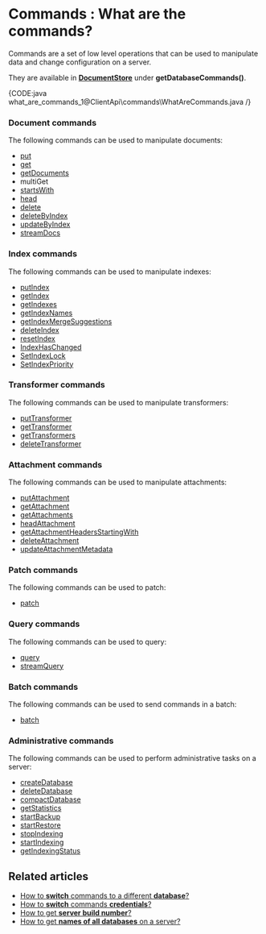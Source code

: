 # Commands : What are the commands?

Commands are a set of low level operations that can be used to manipulate data and change configuration on a server.

They are available in **[DocumentStore](../../client-api/what-is-a-document-store)** under **getDatabaseCommands()**.

{CODE:java what_are_commands_1@ClientApi\commands\WhatAreCommands.java /}

### Document commands

The following commands can be used to manipulate documents:   
- [put](../../client-api/commands/documents/put)   
- [get](../../client-api/commands/documents/get)   
- [getDocuments](../../client-api/commands/documents/get)   
- multiGet   
- [startsWith](../../client-api/commands/documents/get)    
- [head](../../client-api/commands/documents/how-to/get-document-metadata-only)   
- [delete](../../client-api/commands/documents/delete)   
- [deleteByIndex](../../client-api/commands/documents/how-to/delete-or-update-documents-using-index)   
- [updateByIndex](../../client-api/commands/documents/how-to/delete-or-update-documents-using-index)   
- [streamDocs](../../client-api/commands/documents/stream)

### Index commands

The following commands can be used to manipulate indexes:   
- [putIndex](../../client-api/commands/indexes/put)   
- [getIndex](../../client-api/commands/indexes/get)   
- [getIndexes](../../client-api/commands/indexes/get)   
- [getIndexNames](../../client-api/commands/indexes/get)   
- [getIndexMergeSuggestions](../../client-api/commands/indexes/how-to/get-index-merge-suggestions)   
- [deleteIndex](../../client-api/commands/indexes/delete)   
- [resetIndex](../../client-api/commands/indexes/how-to/reset-index)   
- [IndexHasChanged](../../client-api/commands/indexes/how-to/check-if-index-has-changed)   
- [SetIndexLock](../../client-api/commands/indexes/how-to/change-index-lock-mode)   
- [SetIndexPriority](../../client-api/commands/indexes/how-to/change-index-priority)   

### Transformer commands

The following commands can be used to manipulate transformers:   
- [putTransformer](../../client-api/commands/transformers/put)   
- [getTransformer](../../client-api/commands/transformers/get)   
- [getTransformers](../../client-api/commands/transformers/get)   
- [deleteTransformer](../../client-api/commands/transformers/delete)   

### Attachment commands

The following commands can be used to manipulate attachments:   
- [putAttachment](../../client-api/commands/attachments/put)   
- [getAttachment](../../client-api/commands/attachments/get)   
- [getAttachments](../../client-api/commands/attachments/get)   
- [headAttachment](../../client-api/commands/attachments/how-to/get-attachment-metadata-only)  
- [getAttachmentHeadersStartingWith](../../client-api/commands/attachments/how-to/get-attachment-metadata-only)  
- [deleteAttachment](../../client-api/commands/attachments/delete)  
- [updateAttachmentMetadata](../../client-api/commands/attachments/how-to/update-attachment-metadata-only)   

### Patch commands

The following commands can be used to patch:   
- [patch](../../client-api/commands/patches/how-to-work-with-patch-requests)   

### Query commands

The following commands can be used to query:   
- [query](../../client-api/commands/querying/how-to-query-a-database)   
- [streamQuery](../../client-api/commands/querying/how-to-stream-query-results)   

### Batch commands

The following commands can be used to send commands in a batch:   
- [batch](../../client-api/commands/batches/how-to-send-multiple-commands-using-a-batch)   

### Administrative commands

The following commands can be used to perform administrative tasks on a server:   
- [createDatabase](../../client-api/commands/how-to/create-delete-database)   
- [deleteDatabase](../../client-api/commands/how-to/create-delete-database)   
- [compactDatabase](../../client-api/commands/how-to/compact-database)   
- [getStatistics](../../client-api/commands/how-to/get-database-and-server-statistics)   
- [startBackup](../../client-api/commands/how-to/start-backup-restore-operations)   
- [startRestore](../../client-api/commands/how-to/start-backup-restore-operations)   
- [stopIndexing](../../client-api/commands/how-to/start-stop-indexing-and-get-indexing-status)   
- [startIndexing](../../client-api/commands/how-to/start-stop-indexing-and-get-indexing-status)   
- [getIndexingStatus](../../client-api/commands/how-to/start-stop-indexing-and-get-indexing-status)   

## Related articles

- [How to **switch** commands to a different **database**?](../../client-api/commands/how-to/switch-commands-to-a-different-database)   
- [How to **switch** commands **credentials**?](../../client-api/commands/how-to/switch-commands-to-a-different-database)   
- [How to get **server build number**?](../../client-api/commands/how-to/get-server-build-number)   
- [How to get **names of all databases** on a server?](../../client-api/commands/how-to/get-names-of-all-databases-on-a-server)   
